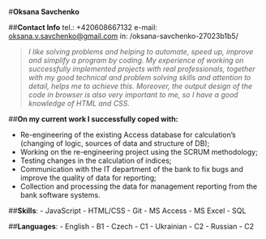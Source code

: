 #**Oksana Savchenko**

##**Contact Info**
tel.: +420608667132
e-mail: oksana.v.savchenko@gmail.com
in: /oksana-savchenko-27023b1b5/

>*I like solving problems and helping to automate, speed up, improve and simplify a program by coding. My experience of working on successfully implemented projects with real professionals, together with my good technical and problem solving skills and attention to detail, helps me to achieve this.  Moreover, the output design of the code in browser is also very important to me, so I have a good knowledge of HTML and CSS.*

##**On my current work I successfully coped with:**
- Re-engineering of the existing Access database for calculation’s (changing of logic, sources of data and structure of DB);
- Working on the re-engineering project using the SCRUM methodology;
- Testing changes in the calculation of indices;
- Communication with the IT department of the bank to fix bugs and improve the quality of data for reporting;
- Collection and processing the data for management reporting from the bank software systems.

##**Skills**:
    - JavaScript
    - HTML/CSS
    - Git
    - MS Access
    - MS Excel
    - SQL

##**Languages**:
    - English - B1
    - Czech - C1
    - Ukrainian - C2
    - Russian - C2




